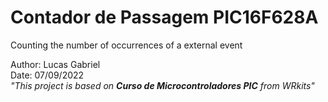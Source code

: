 # Contador de Passagem PIC16F628A

Counting the number of occurrences of a external event

Author: Lucas Gabriel <br/>
Date: 07/09/2022 <br/>
_"This project is based on **Curso de Microcontroladores PIC** from WRkits"_
